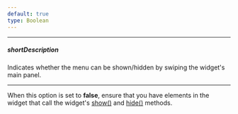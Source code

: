 ```yaml
---
default: true
type: Boolean
---
```

---
##### shortDescription
Indicates whether the menu can be shown/hidden by swiping the widget's main panel.

---
When this option is set to **false**, ensure that you have elements in the widget that call the widget's [show()](/Documentation/ApiReference/UI_Widgets/dxSlideOut/Methods/#show) and [hide()](/Documentation/ApiReference/UI_Widgets/dxSlideOut/Methods/#hide) methods.
